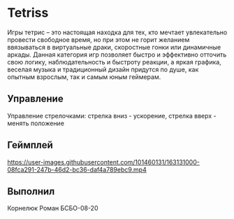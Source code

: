 # Tetriss

Игры тетрис – это настоящая находка для тех, кто мечтает увлекательно провести свободное время, но при этом не горит желанием ввязываться в виртуальные драки, скоростные гонки или динамичные аркады. Данная категория игр позволяет быстро и эффективно отточить свою логику, наблюдательность и быстроту реакции, а яркая графика, веселая музыка и традиционный дизайн придутся по душе, как опытным взрослым, так и самым юным геймерам.

## Управление 

Управление стрелочками: стрелка вниз - ускорение, стрелка вверх - менять положение

## Геймплей 

https://user-images.githubusercontent.com/101460131/163131000-08fca291-247b-46d2-bc36-daf4a789ebc9.mp4

 

## Выполнил 
Корнелюк Роман БСБО-08-20
